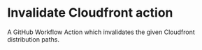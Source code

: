 # Invalidate Cloudfront action

A GitHub Workflow Action which invalidates the given Cloudfront distribution paths.